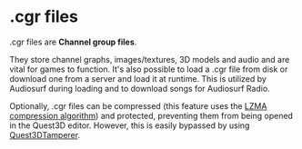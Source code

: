 # .cgr files

.cgr files are **Channel group files**.

They store channel graphs, images/textures, 3D models and audio and are vital for games to function. It's also possible to load a .cgr file from disk or download one from a server and load it at runtime. This is utilized by Audiosurf during loading and to download songs for Audiosurf Radio.

Optionally, .cgr files can be compressed (this feature uses the [LZMA compression algorithm](https://en.wikipedia.org/wiki/Lempel%E2%80%93Ziv%E2%80%93Markov_chain_algorithm)) and protected, preventing them from being opened in the Quest3D editor. However, this is easily bypassed by using [Quest3DTamperer](https://github.com/AudiosurfResearch/Quest3DTamperer).